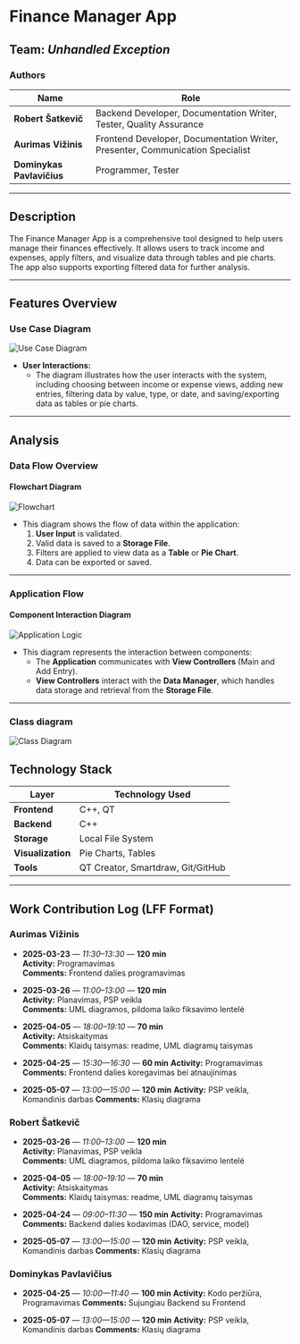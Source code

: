 # Finance Manager App

## Team: *Unhandled Exception*

### Authors
| Name               | Role                                      |
|--------------------|-------------------------------------------|
| **Robert Šatkevič** | Backend Developer, Documentation Writer, Tester, Quality Assurance   |
| **Aurimas Vižinis** | Frontend Developer, Documentation Writer, Presenter, Communication Specialist  |
| **Dominykas Pavlavičius** | Programmer, Tester |

---

## Description
The Finance Manager App is a comprehensive tool designed to help users manage their finances effectively. It allows users to track income and expenses, apply filters, and visualize data through tables and pie charts. The app also supports exporting filtered data for further analysis.

---

## Features Overview

### Use Case Diagram
![Use Case Diagram](./image1.png)

- **User Interactions:**
  - The diagram illustrates how the user interacts with the system, including choosing between income or expense views, adding new entries, filtering data by value, type, or date, and saving/exporting data as tables or pie charts.

---

## Analysis

### Data Flow Overview

#### Flowchart Diagram
![Flowchart](./image2.png)

- This diagram shows the flow of data within the application:
  1. **User Input** is validated.
  2. Valid data is saved to a **Storage File**.
  3. Filters are applied to view data as a **Table** or **Pie Chart**.
  4. Data can be exported or saved.
---

### Application Flow

#### Component Interaction Diagram
![Application Logic](./image3.png)

- This diagram represents the interaction between components:
  - The **Application** communicates with **View Controllers** (Main and Add Entry).
  - **View Controllers** interact with the **Data Manager**, which handles data storage and retrieval from the **Storage File**.

---

### Class diagram
![Class Diagram](./class_diagram.png)

## Technology Stack

| Layer         | Technology Used      |
|---------------|-----------------------|
| **Frontend**  | C++, QT |
| **Backend**   | C++    |
| **Storage**   | Local File System           |
| **Visualization** | Pie Charts, Tables |
| **Tools**     | QT Creator, Smartdraw, Git/GitHub |
---
## Work Contribution Log (LFF Format)

### Aurimas Vižinis
- **2025-03-23** — *11:30–13:30* — **120 min**  
  **Activity:** Programavimas  
  **Comments:** Frontend dalies programavimas  

- **2025-03-26** — *11:00–13:00* — **120 min**  
  **Activity:** Planavimas, PSP veikla  
  **Comments:** UML diagramos, pildoma laiko fiksavimo lentelė  

- **2025-04-05** — *18:00–19:10* — **70 min**  
  **Activity:** Atsiskaitymas  
  **Comments:** Klaidų taisymas: readme, UML diagramų taisymas

- **2025-04-25** — *15:30—16:30* — **60 min**
  **Activity:** Programavimas
  **Comments:** Frontend dalies koregavimas bei atnaujinimas

- **2025-05-07** — *13:00—15:00* — **120 min** 
  **Activity:** PSP veikla, Komandinis darbas
  **Comments:** Klasių diagrama



### Robert Šatkevič
- **2025-03-26** — *11:00–13:00* — **120 min**  
  **Activity:** Planavimas, PSP veikla  
  **Comments:** UML diagramos, pildoma laiko fiksavimo lentelė  

- **2025-04-05** — *18:00–19:10* — **70 min**  
  **Activity:** Atsiskaitymas  
  **Comments:** Klaidų taisymas: readme, UML diagramų taisymas

- **2025-04-24** — *09:00–11:30* — **150 min** 
  **Activity:** Programavimas
  **Comments:** Backend dalies kodavimas (DAO, service, model)

- **2025-05-07** — *13:00—15:00* — **120 min** 
  **Activity:** PSP veikla, Komandinis darbas
  **Comments:** Klasių diagrama

### Dominykas Pavlavičius
- **2025-04-25** — *10:00—11:40* — **100 min**
  **Activity:** Kodo peržiūra, Programavimas
  **Comments:** Sujungiau Backend su Frontend

- **2025-05-07** — *13:00—15:00* — **120 min** 
  **Activity:** PSP veikla, Komandinis darbas
  **Comments:** Klasių diagrama